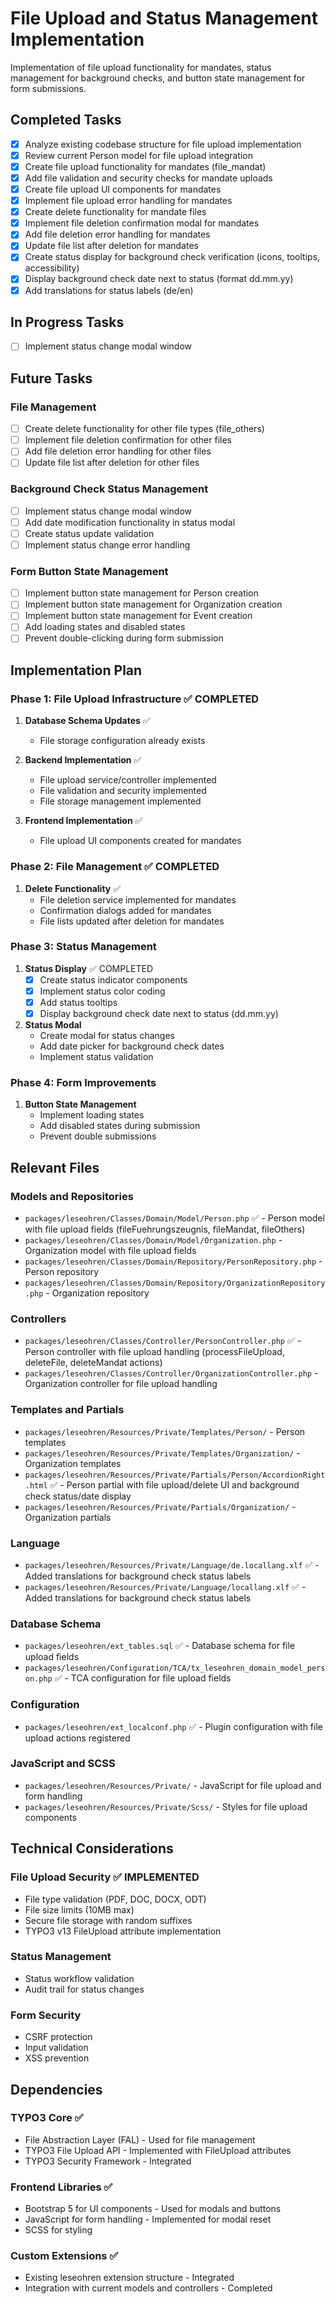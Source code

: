 # File Upload and Status Management Implementation

Implementation of file upload functionality for mandates, status management for background checks, and button state management for form submissions.

## Completed Tasks

- [x] Analyze existing codebase structure for file upload implementation
- [x] Review current Person model for file upload integration
- [x] Create file upload functionality for mandates (file_mandat)
- [x] Add file validation and security checks for mandate uploads
- [x] Create file upload UI components for mandates
- [x] Implement file upload error handling for mandates
- [x] Create delete functionality for mandate files
- [x] Implement file deletion confirmation modal for mandates
- [x] Add file deletion error handling for mandates
- [x] Update file list after deletion for mandates
- [x] Create status display for background check verification (icons, tooltips, accessibility)
- [x] Display background check date next to status (format dd.mm.yy)
- [x] Add translations for status labels (de/en)

## In Progress Tasks

- [ ] Implement status change modal window

## Future Tasks

### File Management
- [ ] Create delete functionality for other file types (file_others)
- [ ] Implement file deletion confirmation for other files
- [ ] Add file deletion error handling for other files
- [ ] Update file list after deletion for other files

### Background Check Status Management
- [ ] Implement status change modal window
- [ ] Add date modification functionality in status modal
- [ ] Create status update validation
- [ ] Implement status change error handling

### Form Button State Management
- [ ] Implement button state management for Person creation
- [ ] Implement button state management for Organization creation
- [ ] Implement button state management for Event creation
- [ ] Add loading states and disabled states
- [ ] Prevent double-clicking during form submission

## Implementation Plan

### Phase 1: File Upload Infrastructure ✅ COMPLETED
1. **Database Schema Updates** ✅
   - File storage configuration already exists

2. **Backend Implementation** ✅
   - File upload service/controller implemented
   - File validation and security implemented
   - File storage management implemented

3. **Frontend Implementation** ✅
   - File upload UI components created for mandates

### Phase 2: File Management ✅ COMPLETED
1. **Delete Functionality** ✅
   - File deletion service implemented for mandates
   - Confirmation dialogs added for mandates
   - File lists updated after deletion for mandates

### Phase 3: Status Management
1. **Status Display** ✅ COMPLETED
   - [x] Create status indicator components
   - [x] Implement status color coding
   - [x] Add status tooltips
   - [x] Display background check date next to status (dd.mm.yy)

2. **Status Modal**
   - Create modal for status changes
   - Add date picker for background check dates
   - Implement status validation

### Phase 4: Form Improvements
1. **Button State Management**
   - Implement loading states
   - Add disabled states during submission
   - Prevent double submissions

## Relevant Files

### Models and Repositories
- `packages/leseohren/Classes/Domain/Model/Person.php` ✅ - Person model with file upload fields (fileFuehrungszeugnis, fileMandat, fileOthers)
- `packages/leseohren/Classes/Domain/Model/Organization.php` - Organization model with file upload fields
- `packages/leseohren/Classes/Domain/Repository/PersonRepository.php` - Person repository
- `packages/leseohren/Classes/Domain/Repository/OrganizationRepository.php` - Organization repository

### Controllers
- `packages/leseohren/Classes/Controller/PersonController.php` ✅ - Person controller with file upload handling (processFileUpload, deleteFile, deleteMandat actions)
- `packages/leseohren/Classes/Controller/OrganizationController.php` - Organization controller for file upload handling

### Templates and Partials
- `packages/leseohren/Resources/Private/Templates/Person/` - Person templates
- `packages/leseohren/Resources/Private/Templates/Organization/` - Organization templates
- `packages/leseohren/Resources/Private/Partials/Person/AccordionRight.html` ✅ - Person partial with file upload/delete UI and background check status/date display
- `packages/leseohren/Resources/Private/Partials/Organization/` - Organization partials

### Language
- `packages/leseohren/Resources/Private/Language/de.locallang.xlf` ✅ - Added translations for background check status labels
- `packages/leseohren/Resources/Private/Language/locallang.xlf` ✅ - Added translations for background check status labels

### Database Schema
- `packages/leseohren/ext_tables.sql` ✅ - Database schema for file upload fields
- `packages/leseohren/Configuration/TCA/tx_leseohren_domain_model_person.php` ✅ - TCA configuration for file upload fields

### Configuration
- `packages/leseohren/ext_localconf.php` ✅ - Plugin configuration with file upload actions registered

### JavaScript and SCSS
- `packages/leseohren/Resources/Private/` - JavaScript for file upload and form handling
- `packages/leseohren/Resources/Private/Scss/` - Styles for file upload components

## Technical Considerations

### File Upload Security ✅ IMPLEMENTED
- File type validation (PDF, DOC, DOCX, ODT)
- File size limits (10MB max)
- Secure file storage with random suffixes
- TYPO3 v13 FileUpload attribute implementation

### Status Management
- Status workflow validation
- Audit trail for status changes

### Form Security
- CSRF protection
- Input validation
- XSS prevention

## Dependencies

### TYPO3 Core ✅
- File Abstraction Layer (FAL) - Used for file management
- TYPO3 File Upload API - Implemented with FileUpload attributes
- TYPO3 Security Framework - Integrated

### Frontend Libraries ✅
- Bootstrap 5 for UI components - Used for modals and buttons
- JavaScript for form handling - Implemented for modal reset
- SCSS for styling

### Custom Extensions ✅
- Existing leseohren extension structure - Integrated
- Integration with current models and controllers - Completed
